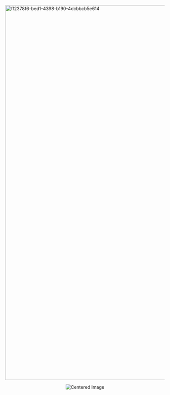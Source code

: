 <img width="1521" height="1181" alt="ff2378f6-bed1-4398-b190-4dcbbcb5e614" src="https://github.com/user-attachments/assets/14ae057a-68f9-4383-b355-5838bcfc03bf" />
 <p align="center"><img src="https://komarev.com/ghpvc/?username=drownedtiger&color=e86a4a&label=giggles⠀and⠀shits" alt="Centered Image"> <br></p> 
